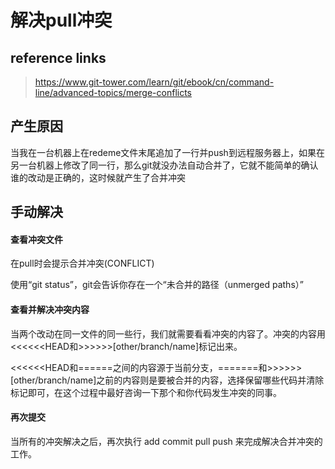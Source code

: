 # 解决pull冲突

## reference links

> https://www.git-tower.com/learn/git/ebook/cn/command-line/advanced-topics/merge-conflicts

## 产生原因

当我在一台机器上在redeme文件末尾追加了一行并push到远程服务器上，如果在另一台机器上修改了同一行，那么git就没办法自动合并了，它就不能简单的确认谁的改动是正确的，这时候就产生了合并冲突

## 手动解决

#### 查看冲突文件

在pull时会提示合并冲突(CONFLICT)

使用“git status”，git会告诉你存在一个“未合并的路径（unmerged paths）”

#### 查看并解决冲突内容

当两个改动在同一文件的同一些行，我们就需要看看冲突的内容了。冲突的内容用<<<<<<HEAD和>>>>>>[other/branch/name]标记出来。

<<<<<<HEAD和======之间的内容源于当前分支，=======和>>>>>> [other/branch/name]之前的内容则是要被合并的内容，选择保留哪些代码并清除标记即可，在这个过程中最好咨询一下那个和你代码发生冲突的同事。

#### 再次提交

当所有的冲突解决之后，再次执行 add commit pull push 来完成解决合并冲突的工作。
